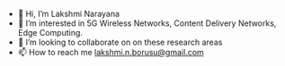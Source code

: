 - 👋 Hi, I’m Lakshmi Narayana
- 👀 I’m interested in 5G Wireless Networks, Content Delivery Networks, Edge Computing. 
- 💞️ I’m looking to collaborate on on these research areas
- 📫 How to reach me  lakshmi.n.borusu@gmail.com

<!---
devroy164076006/devroy164076006 is a ✨ special ✨ repository because its `README.md` (this file) appears on your GitHub profile.
You can click the Preview link to take a look at your changes.
--->
